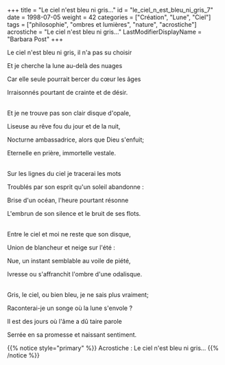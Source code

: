 +++
title = "Le ciel n'est bleu ni gris..."
id = "le_ciel_n_est_bleu_ni_gris_7"
date = 1998-07-05
weight = 42
categories = ["Création", "Lune", "Ciel"]
tags = ["philosophie", "ombres et lumières", "nature", "acrostiche"]
acrostiche = "Le ciel n'est bleu ni gris..."
LastModifierDisplayName = "Barbara Post"
+++

Le ciel n'est bleu ni gris, il n'a pas su choisir

Et je cherche la lune au-delà des nuages

Car elle seule pourrait bercer du cœur les âges

Irraisonnés pourtant de crainte et de désir.

 \
Et je ne trouve pas son clair disque d'opale,

Liseuse au rêve fou du jour et de la nuit,

Nocturne ambassadrice, alors que Dieu s'enfuit;

Eternelle en prière, immortelle vestale.

 \
Sur les lignes du ciel je tracerai les mots

Troublés par son esprit qu'un soleil abandonne :

Brise d'un océan, l'heure pourtant résonne

L'embrun de son silence et le bruit de ses flots.

 \
Entre le ciel et moi ne reste que son disque,

Union de blancheur et neige sur l'été :

Nue, un instant semblable au voile de piété,

Ivresse ou s'affranchit l'ombre d'une odalisque.

 \
Gris, le ciel, ou bien bleu, je ne sais plus
                    vraiment;

Raconterai-je un songe où la lune s'envole ?

Il est des jours où l'âme a dû taire parole

Serrée en sa promesse et naissant sentiment.

{{% notice style="primary" %}}
Acrostiche : Le ciel n'est bleu ni gris...
{{% /notice %}}
